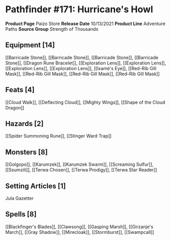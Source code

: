 ﻿---
id: '101'
name: Pathfinder 171. Hurricane's Howl
rarity: Common
source: null
trait: null
type: Source

---
# Pathfinder #171: Hurricane's Howl

**Product Page** Paizo Store
**Release Date** 10/13/2021
**Product Line** Adventure Paths
**Source Group** Strength of Thousands

## Equipment [14]

[[Barricade Stone]], [[Barricade Stone]], [[Barricade Stone]], [[Barricade Stone]], [[Dragon Rune Bracelet]], [[Exploration Lens]], [[Exploration Lens]], [[Exploration Lens]], [[Exploration Lens]], [[Ixamè's Eye]], [[Red-Rib Gill Mask]], [[Red-Rib Gill Mask]], [[Red-Rib Gill Mask]], [[Red-Rib Gill Mask]]

## Feats [4]

[[Cloud Walk]], [[Deflecting Cloud]], [[Mighty Wings]], [[Shape of the Cloud Dragon]]

## Hazards [2]

[[Spider Summoning Rune]], [[Stinger Ward Trap]]

## Monsters [8]

[[Golgopo]], [[Karumzek]], [[Karumzek Swarm]], [[Screaming Sulfur]], [[Ssumzili]], [[Terwa Chosen]], [[Terwa Prodigy]], [[Terwa Star Reader]]

## Setting Articles [1]

Jula Gazetter

## Spells [8]

[[Blackfinger's Blades]], [[Clawsong]], [[Gasping Marsh]], [[Girzanje's March]], [[Gray Shadow]], [[Mirecloak]], [[Stormburst]], [[Swampcall]]